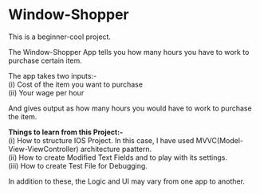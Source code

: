 # Window-Shopper
This is a beginner-cool project.

The Window-Shopper App tells you how many hours you have to work to purchase certain item.

The app takes two inputs:-\
(i) Cost of the item you want to purchase\
(ii) Your wage per hour

And gives output as how many hours you would have to work to purchase the item.

**Things to learn from this Project:-**\
(i) How to structure IOS Project. In this case, I have used MVVC(Model-View-ViewController) architecture paattern.\
(ii) How to create Modified Text Fields and to play with its settings.\
(iii) How to create Test File for Debugging.

In addition to these, the Logic and UI may vary from one app to another.
